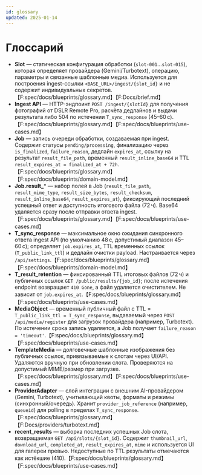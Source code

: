 ```yaml
---
id: glossary
updated: 2025-01-14
---
```


# Глоссарий
- **Slot** — статическая конфигурация обработки (`slot-001`…`slot-015`), которая определяет провайдера (Gemini/Turbotext), операцию, параметры и связанные шаблонные медиа. Используется для построения ingest-ссылки `<BASE_URL>/ingest/{slot_id}` и не содержит индивидуальных секретов.【F:spec/docs/blueprints/glossary.md】【F:Docs/brief.md】
- **Ingest API** — HTTP-эндпоинт `POST /ingest/{slotId}` для получения фотографий от DSLR Remote Pro, расчёта дедлайнов и выдачи результата либо 504 по истечении `T_sync_response` (45–60 с).【F:spec/docs/blueprints/glossary.md】【F:spec/docs/blueprints/use-cases.md】
- **Job** — запись очереди обработки, создаваемая при ingest. Содержит статусы `pending/processing`, финализацию через `is_finalized`, `failure_reason`, дедлайн `expires_at`, ссылку на результат `result_file_path`, временный `result_inline_base64` и TTL `result_expires_at = finalized_at + 72h`.【F:spec/docs/blueprints/glossary.md】【F:spec/docs/blueprints/domain-model.md】
- **Job.result_*** — набор полей в Job (`result_file_path`, `result_mime_type`, `result_size_bytes`, `result_checksum`, `result_inline_base64`, `result_expires_at`), фиксирующий последний успешный ответ и доступность итогового файла (72 ч). Base64 удаляется сразу после отправки ответа ingest.【F:spec/docs/blueprints/glossary.md】【F:spec/docs/blueprints/use-cases.md】
- **T_sync_response** — максимальное окно ожидания синхронного ответа ingest API (по умолчанию 48 с, допустимый диапазон 45–60 с); определяет `job.expires_at`, TTL временных ссылок (`T_public_link_ttl`) и дедлайн очистки payload. Настраивается через `/api/settings`.【F:spec/docs/blueprints/glossary.md】【F:spec/docs/blueprints/domain-model.md】
- **T_result_retention** — фиксированный TTL итоговых файлов (72 ч) и публичных ссылок `GET /public/results/{job_id}`; после истечения endpoint возвращает `410 Gone`, а файл удаляется очистителем. Не зависит от `job.expires_at`.【F:spec/docs/blueprints/glossary.md】【F:spec/docs/blueprints/use-cases.md】
- **MediaObject** — временный публичный файл с TTL = `T_public_link_ttl = T_sync_response`, выдаваемый через `POST /api/media/register` для загрузок провайдера (например, Turbotext). По истечении срока запись удаляется, а Job получает `failure_reason = 'timeout'`.【F:spec/docs/blueprints/glossary.md】【F:spec/docs/blueprints/use-cases.md】
- **TemplateMedia** — долговечные шаблонные изображения без публичных ссылок, привязываемые к слотам через UI/API. Удаляются вручную при обновлении слота. Проверяются на допустимый MIME/размер при загрузке. 【F:spec/docs/blueprints/glossary.md】【F:spec/docs/blueprints/use-cases.md】
- **ProviderAdapter** — слой интеграции с внешним AI-провайдером (Gemini, Turbotext), учитывающий квоты, форматы и режимы (синхронный/очередь). Хранит `provider_job_reference` (например, `queueid`) для polling в пределах `T_sync_response`.【F:spec/docs/blueprints/glossary.md】【F:Docs/providers/turbotext.md】
- **recent_results** — выборка последних успешных Job слота, возвращаемая `GET /api/slots/{slot_id}`. Содержит `thumbnail_url`, `download_url`, `completed_at`, `result_expires_at`, `mime` и используется UI для галереи превью. Недоступные по TTL результаты отмечаются как истёкшие (410).【F:spec/docs/blueprints/glossary.md】【F:spec/docs/blueprints/use-cases.md】
